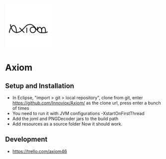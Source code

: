<a href="url"><img src="https://github.com/Innoviox/Axiom/blob/master/Logo.png" align="center" height="150" width="150" ></a>
# Axiom

## Setup and Installation
- In Eclipse, "import > git > local repository", clone from git, enter https://github.com/Innoviox/Axiom/ as the clone url, press enter a bunch of times
- You need to run it with JVM configurations -XstartOnFirstThread
- Add the joml and PNGDecoder jars to the build path
- Add resources as a source folder
Now it should work.

## Development
- https://trello.com/axiom46
